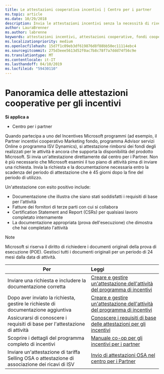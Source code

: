 ```yaml
---
title: Le attestazioni cooperativa incentivi | Centro per i partner
ms.topic: article
ms.date: 10/29/2018
description: Invia le attestazioni incentivi senza la necessità di rivedere prima il tuo piano di attività.
author: LauraBrenner
ms.author: labrenne
keywords: attestazioni incentivi, attestazioni cooperative, fondi cooperativi
ms.localizationpriority: medium
ms.openlocfilehash: 15d7f1c09eb3df619876d8f88bb50ec11114ebc4
ms.sourcegitcommit: 275d3eee5613d52f0ac7b8c78f7a7ddd74f56c9e
ms.translationtype: MT
ms.contentlocale: it-IT
ms.lasthandoff: 04/10/2019
ms.locfileid: "59430110"
---
```

# <a name="incentives-co-op-claims-overview"></a>Panoramica delle attestazioni cooperative per gli incentivi

**Si applica a**

- Centro per i partner

Quando partecipa a uno del Incentives Microsoft programmi (ad esempio, il Partner incentivi cooperativo Marketing fondo, programma Advisor servizi Online o programma ISV Dynamics), si attestazione rimborsi dei fondi degli realizzati per le attività è ancora che supporta la disponibilità del prodotto Microsoft. Si invia un'attestazione direttamente dal centro per i Partner. Non è più necessario che Microsoft esamini il tuo piano di attività pima di inviare una richiesta. Invia la richiesta e la documentazione necessaria entro la scadenza del periodo di attestazione che è 45 giorni dopo la fine del periodo di utilizzo. 

Un'attestazione con esito positivo include:

- Documentazione che illustra che siano stati soddisfatti i requisiti di base per l'attività
- Fatture dei fornitori di terze parti con cui si collabora
- Certification Statement and Report (CSRs) per qualsiasi lavoro completato internamente
- La documentazione appropriata (prova dell'esecuzione) che dimostra che hai completato l'attività 

>[!NOTE]
>Microsoft si riserva il diritto di richiedere i documenti originali della prova di esecuzione (POE). Gestisci tutti i documenti originali per un periodo di 24 mesi dalla data di attività. 

|**Per**   |**Leggi**   |
|-----------------|:--------------------------------------|
|Inviare una richiesta e includere la documentazione corretta|[Creare e gestire un'attestazione dell'attività del programma di incentivi](create-incentives-claims.md)|
|Dopo aver inviato la richiesta, gestire le richieste di documentazione aggiuntiva|[Creare e gestire un'attestazione dell'attività del programma di incentivi](create-incentives-claims.md)  |
|Assicurarsi di conoscere i requisiti di base per l'attestazione di attività|[Conoscere i requisiti di base delle attestazioni per gli incentivi](core-requirements.md)   |
|Scoprire i dettagli del programma completo di incentivi|[Manuale co-op per gli incentivi per i partner](https://assets.microsoft.com/coop-guidebook.pdf)
|Inviare un'attestazione di tariffa Selling OSA o attestazione di associazione dei ricavi di ISV |[Invio di attestazioni OSA nel centro per i Partner](submit-osa-claim.md)|
                                                                                 
                                   